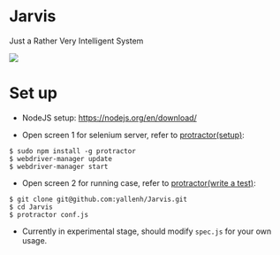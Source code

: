 # Jarvis

Just a Rather Very Intelligent System

<img src="http://ericsteinborn.com/github-for-cats/img/ironcat.png">

# Set up

* NodeJS setup: https://nodejs.org/en/download/

* Open screen 1 for selenium server, refer to [protractor(setup)](http://www.protractortest.org/#/tutorial#setup):
```
$ sudo npm install -g protractor
$ webdriver-manager update
$ webdriver-manager start
```

* Open screen 2 for running case, refer to [protractor(write a test)](http://www.protractortest.org/#/tutorial#step-0-write-a-test):
```
$ git clone git@github.com:yallenh/Jarvis.git
$ cd Jarvis
$ protractor conf.js
```
* Currently in experimental stage, should modify `spec.js` for your own usage.
